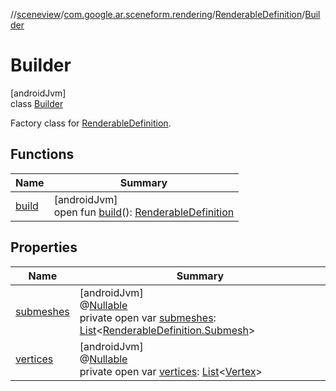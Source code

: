 //[sceneview](../../../../index.md)/[com.google.ar.sceneform.rendering](../../index.md)/[RenderableDefinition](../index.md)/[Builder](index.md)

# Builder

[androidJvm]\
class [Builder](index.md)

Factory class for [RenderableDefinition](../index.md).

## Functions

| Name | Summary |
|---|---|
| [build](build.md) | [androidJvm]<br>open fun [build](build.md)(): [RenderableDefinition](../index.md) |

## Properties

| Name | Summary |
|---|---|
| [submeshes](submeshes.md) | [androidJvm]<br>@[Nullable](https://developer.android.com/reference/kotlin/androidx/annotation/Nullable.html)<br>private open var [submeshes](submeshes.md): [List](https://developer.android.com/reference/kotlin/java/util/List.html)&lt;[RenderableDefinition.Submesh](../-submesh/index.md)&gt; |
| [vertices](vertices.md) | [androidJvm]<br>@[Nullable](https://developer.android.com/reference/kotlin/androidx/annotation/Nullable.html)<br>private open var [vertices](vertices.md): [List](https://developer.android.com/reference/kotlin/java/util/List.html)&lt;[Vertex](../../-vertex/index.md)&gt; |
